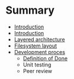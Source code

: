 # Summary

* [Introduction](README.md)
* [Introduction](docs/readme.md)
* [Layered architecture](docs/layered_architecture.md)
* [Filesystem layout](docs/filesystem-layout.md)
* [Development proces](docs/development_proces.md)
   * [Definition of Done](docs/development-proces/definition_of_done.md)
   * Unit testing
   * Peer review


